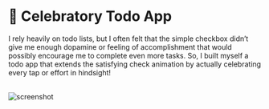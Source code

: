 # **🎉 Celebratory Todo App**

I rely heavily on todo lists, but I often felt that the simple checkbox didn’t give me enough dopamine or feeling of accomplishment that would possibly encourage me to complete even more tasks. So, I built myself a todo app that extends the satisfying check animation by actually celebrating every tap or effort in hindsight! 
<br></br>

![screenshot](https://res.cloudinary.com/dw095oyal/image/upload/v1690471307/917shots_so_qqamjp.jpg)
<br></br>
